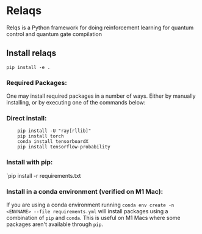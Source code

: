 
# Relaqs
Relqs is a Python framework for doing reinforcement learning for quantum control and quantum gate compilation 


## Install relaqs
```
pip install -e .
```

### Required Packages:
One may install required packages in a number of ways. Either by manually installing, or by executing one of the commands below:

### Direct install: 
        pip install -U "ray[rllib]"
        pip install torch
        conda install tensorboardX
        pip install tensorflow-probability

### Install with pip:
`pip install -r requirements.txt

### Install in a conda environment (verified on M1 Mac):
If you are using a conda environment running `conda env create -n <ENVNAME> --file requirements.yml` will install packages using a combination of `pip` and `conda`. This is useful on M1 Macs where some packages aren't available through `pip`.
